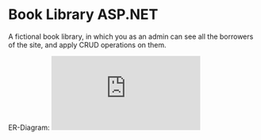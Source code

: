 # Book Library ASP.NET
A fictional book library, in which you as an admin can see all the borrowers of the site, and apply CRUD operations on them.

ER-Diagram:
![](https://github.com/Articunatu/Book_Library/blob/main/Documentation/ER_Diagram%20-%20Book%20Library.pdf)
